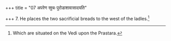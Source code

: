 +++
title = "07 अपरेण स्रुचः पुरोडाशावासादयति"

+++
7. He places the two sacrificial breads to the west of the ladles.[^1]  

[^1]: Which are situated on the Vedi upon the Prastara.  
